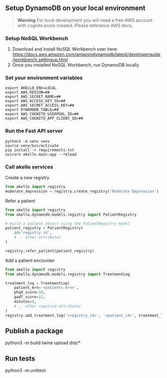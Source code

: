 ## Setup DynamoDB on your local environment

> **Warning**
For local development you will need a free AWS account with cognito pools created. Please reference AWS docs.


### Setup NoSQL Workbench
1. Download and install NoSQL Workbench over here: https://docs.aws.amazon.com/amazondynamodb/latest/developerguide/workbench.settingup.html
2. Once you installed NoSQL Workbench, run DynamoDB locally

### Set your environment variables
```commandline
export AKELLO_ENV=LOCAL
export AWS_REGION=## 
export AWS_SECRET_NAME=##  
export AWS_ACCESS_KEY_ID=##
export AWS_SECRET_ACCESS_KEY=##
export DYNAMODB_TABLE=##
export AWS_COGNITO_USERPOOL_ID=##
export AWS_COGNITO_APP_CLIENT_ID=##
```

### Run the Fast API server

```commandline
python3 -m venv venv 
source venv/bin/activate
pip install -r requirements.txt
uvicorn akello.main:app --reload
```

### Call akello services

Create a new registry
```python
from akello import registry
moderate_depression = registry.create_registry('Moderate Depression')
```

Refer a patient
```python
from akello import registry
from akello.dynamodb.models.registry import PatientRegistry

# build a patient object using the PatientRegistry model
patient_registry = PatientRegistry(
    id='registry id',
    # .. other attributes
)

registry.refer_patient(patient_registry)

```


Add a patient encounter
```python
from akello import registry
from akello.dynamodb.models.registry import TreatmentLog

treatment_log = TreatmentLog(
    patient_mrn='<patients mrn>',
    phq9_score=16,
    gad7_score=12,
    minutes=4,
    # .. other required attributes
)
registry.add_treatment_log('<registry_id>', '<patient_id>', treatment_log)
```



## Publish a package
python3 -m build
twine upload dist/*


## Run tests
python3 -m unittest
